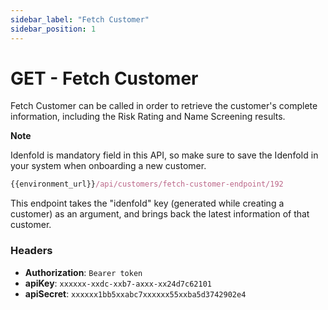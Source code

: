 ```yaml
---
sidebar_label: "Fetch Customer"
sidebar_position: 1
---
```


# GET - Fetch Customer


Fetch Customer can be called in order to retrieve the customer's complete information, including the Risk Rating and Name Screening results.

**Note**

IdenfoId is mandatory field in this API, so make sure to save the IdenfoId in your system when onboarding a new customer.

```jsx  
{{environment_url}}/api/customers/fetch-customer-endpoint/192
```

This endpoint takes the "idenfoId" key (generated while creating a customer) as an argument, and brings back the latest information of that customer.

### Headers

- **Authorization**: `Bearer token`
- **apiKey**: `xxxxxx-xxdc-xxb7-axxx-xx24d7c62101`
- **apiSecret**: `xxxxxx1bb5xxabc7xxxxxx55xxba5d3742902e4`
